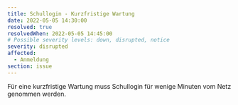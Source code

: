 ```yaml
---
title: Schullogin - Kurzfristige Wartung
date: 2022-05-05 14:30:00 
resolved: true
resolvedWhen: 2022-05-05 14:45:00
# Possible severity levels: down, disrupted, notice
severity: disrupted
affected:
  - Anmeldung
section: issue
---
```


Für eine kurzfristige Wartung muss Schullogin für wenige Minuten vom Netz genommen werden.
